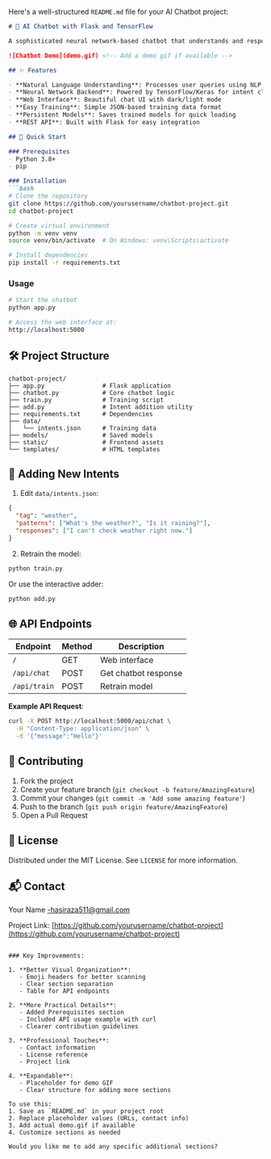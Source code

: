 Here's a well-structured `README.md` file for your AI Chatbot project:

```markdown
# 🤖 AI Chatbot with Flask and TensorFlow

A sophisticated neural network-based chatbot that understands and responds to natural language queries.

![Chatbot Demo](demo.gif) <!-- Add a demo gif if available -->

## ✨ Features

- **Natural Language Understanding**: Processes user queries using NLP techniques
- **Neural Network Backend**: Powered by TensorFlow/Keras for intent classification
- **Web Interface**: Beautiful chat UI with dark/light mode
- **Easy Training**: Simple JSON-based training data format
- **Persistent Models**: Saves trained models for quick loading
- **REST API**: Built with Flask for easy integration

## 🚀 Quick Start

### Prerequisites
- Python 3.8+
- pip

### Installation
```bash
# Clone the repository
git clone https://github.com/yourusername/chatbot-project.git
cd chatbot-project

# Create virtual environment
python -m venv venv
source venv/bin/activate  # On Windows: venv\Scripts\activate

# Install dependencies
pip install -r requirements.txt
```

### Usage
```bash
# Start the chatbot
python app.py

# Access the web interface at:
http://localhost:5000
```

## 🛠 Project Structure

```
chatbot-project/
├── app.py                # Flask application
├── chatbot.py            # Core chatbot logic
├── train.py              # Training script
├── add.py                # Intent addition utility
├── requirements.txt      # Dependencies
├── data/
│   └── intents.json      # Training data
├── models/               # Saved models
├── static/               # Frontend assets
└── templates/            # HTML templates
```

## 📝 Adding New Intents

1. Edit `data/intents.json`:
```json
{
  "tag": "weather",
  "patterns": ["What's the weather?", "Is it raining?"],
  "responses": ["I can't check weather right now."]
}
```

2. Retrain the model:
```bash
python train.py
```

Or use the interactive adder:
```bash
python add.py
```

## 🌐 API Endpoints

| Endpoint | Method | Description |
|----------|--------|-------------|
| `/` | GET | Web interface |
| `/api/chat` | POST | Get chatbot response |
| `/api/train` | POST | Retrain model |

**Example API Request**:
```bash
curl -X POST http://localhost:5000/api/chat \
  -H "Content-Type: application/json" \
  -d '{"message":"Hello"}'
```

## 🤝 Contributing

1. Fork the project
2. Create your feature branch (`git checkout -b feature/AmazingFeature`)
3. Commit your changes (`git commit -m 'Add some amazing feature'`)
4. Push to the branch (`git push origin feature/AmazingFeature`)
5. Open a Pull Request

## 📜 License

Distributed under the MIT License. See `LICENSE` for more information.

## 📬 Contact

Your Name -hasiraza511@gmail.com

Project Link: [https://github.com/yourusername/chatbot-project](https://github.com/yourusername/chatbot-project)
```

### Key Improvements:

1. **Better Visual Organization**:
   - Emoji headers for better scanning
   - Clear section separation
   - Table for API endpoints

2. **More Practical Details**:
   - Added Prerequisites section
   - Included API usage example with curl
   - Clearer contribution guidelines

3. **Professional Touches**:
   - Contact information
   - License reference
   - Project link

4. **Expandable**:
   - Placeholder for demo GIF
   - Clear structure for adding more sections

To use this:
1. Save as `README.md` in your project root
2. Replace placeholder values (URLs, contact info)
3. Add actual demo.gif if available
4. Customize sections as needed

Would you like me to add any specific additional sections?